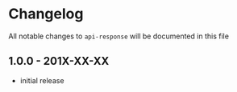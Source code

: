 # Changelog

All notable changes to `api-response` will be documented in this file

## 1.0.0 - 201X-XX-XX

- initial release
